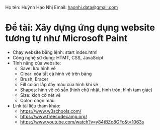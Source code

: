 Họ tên: Huỳnh Hạo Nhị
Email: haonhi.data@gmail.com

# Đề tài: Xây dựng ứng dụng website tương tự như Microsoft Paint

- Chạy website bằng lệnh: start index.html
- Công nghệ sử dụng: HTMT, CSS, JavaScipt
- Tính năng của website:
  - Save: lưu hình vẽ
  - Clear: xóa tất cả hình vẽ trên bảng
  - Brush, Eracer
  - Fill color: lắp đầy màu của hình khi vẽ
  - Shapes: hình vẽ có sẵn (hình chữ nhật, hình tròn, hình tam giác)
  - Size: kích cỡ nét vẽ
  - Color: chọn màu
- Link tài liệu tham khảo:
  - https://www.w3schools.com/
  - https://www.freecodecamp.org/
  - https://www.youtube.com/watch?v=y84tBZo8GFo&t=1063s
